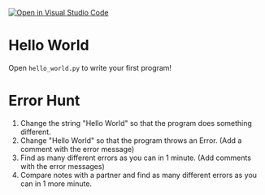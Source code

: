 [![Open in Visual Studio Code](https://classroom.github.com/assets/open-in-vscode-2e0aaae1b6195c2367325f4f02e2d04e9abb55f0b24a779b69b11b9e10269abc.svg)](https://classroom.github.com/online_ide?assignment_repo_id=20137479&assignment_repo_type=AssignmentRepo)
# Hello World

Open `hello_world.py` to write your first program!

# Error Hunt

1. Change the string "Hello World" so that the program does something different.
2. Change "Hello World" so that the program throws an Error. (Add a comment with the error message)
3. Find as many different errors as you can in 1 minute. (Add comments with the error messages)
4. Compare notes with a partner and find as many different errors as you can in 1 more minute.
